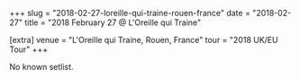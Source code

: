 +++
slug = "2018-02-27-loreille-qui-traine-rouen-france"
date = "2018-02-27"
title = "2018 February 27 @ L'Oreille qui Traine"

[extra]
venue = "L'Oreille qui Traine, Rouen, France"
tour = "2018 UK/EU Tour"
+++

No known setlist.
